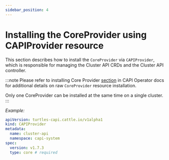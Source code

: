 ```yaml
---
sidebar_position: 4
---
```


# Installing the CoreProvider using CAPIProvider resource

This section describes how to install the `CoreProvider` via `CAPIProvider`, which is responsible for managing the Cluster API CRDs and the Cluster API controller.

:::note
Please refer to installing Core Provider [section](https://cluster-api-operator.sigs.k8s.io/03_topics/03_basic-cluster-api-provider-installation/01_installing-core-provider#installing-the-coreprovider) in CAPI Operator docs for additional details on raw `CoreProvider` resource installation.

Only one CoreProvider can be installed at the same time on a single cluster.
:::

*Example:*

```yaml
apiVersion: turtles-capi.cattle.io/v1alpha1
kind: CAPIProvider
metadata:
  name: cluster-api
  namespace: capi-system
spec:
  version: v1.7.3
  type: core # required
```
